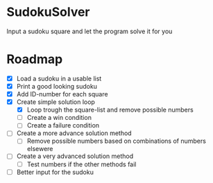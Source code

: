 # SudokuSolver
Input a sudoku square and let the program solve it for you

# Roadmap
- [x] Load a sudoku in a usable list
- [x] Print a good looking sudoku
- [x] Add ID-number for each square
- [x] Create simple solution loop
    - [x] Loop trough the square-list and remove possible numbers
    - [ ] Create a win condition
    - [ ] Create a failure condition
- [ ] Create a more advance solution method
    - [ ] Remove possible numbers based on combinations of numbers elsewere
- [ ] Create a very advanced solution method
    - [ ] Test numbers if the other methods fail
- [ ] Better input for the sudoku
